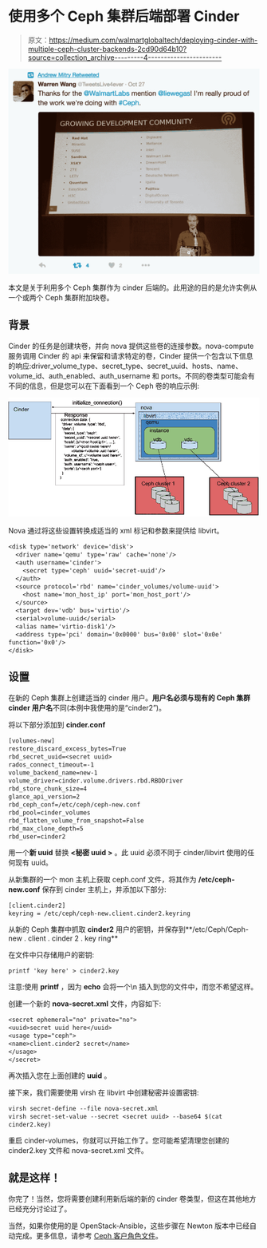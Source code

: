 # 使用多个 Ceph 集群后端部署 Cinder

> 原文：<https://medium.com/walmartglobaltech/deploying-cinder-with-multiple-ceph-cluster-backends-2cd90d64b10?source=collection_archive---------4----------------------->

![](img/e88905dcf093469de26d277fc5d707cf.png)

本文是关于利用多个 Ceph 集群作为 cinder 后端的。此用途的目的是允许实例从一个或两个 Ceph 集群附加块卷。

## 背景

Cinder 的任务是创建块卷，并向 nova 提供这些卷的连接参数。nova-compute 服务调用 Cinder 的 api 来保留和请求特定的卷，Cinder 提供一个包含以下信息的响应:driver_volume_type、secret_type、secret_uuid、hosts、name、volume_id、auth_enabled、auth_username 和 ports。不同的卷类型可能会有不同的信息，但是您可以在下面看到一个 Ceph 卷的响应示例:

![](img/08fc688e0125a0813af8a9bd9c80e2c1.png)

Nova 通过将这些设置转换成适当的 xml 标记和参数来提供给 libvirt。

```
<disk type='network' device='disk'>
  <driver name='qemu' type='raw' cache='none'/>
  <auth username='cinder'>
    <secret type='ceph' uuid='secret-uuid'/>
  </auth>
  <source protocol='rbd' name='cinder_volumes/volume-uuid'>
    <host name='mon_host_ip' port='mon_host_port'/>
  </source>
  <target dev='vdb' bus='virtio'/>
  <serial>volume-uuid</serial>
  <alias name='virtio-disk1'/>
  <address type='pci' domain='0x0000' bus='0x00' slot='0x0e' function='0x0'/>
</disk>
```

## 设置

在新的 Ceph 集群上创建适当的 cinder 用户。**用户名必须与现有的 Ceph 集群 cinder 用户名**不同(本例中我使用的是“cinder2”)。

将以下部分添加到 **cinder.conf**

```
[volumes-new]
restore_discard_excess_bytes=True
rbd_secret_uuid=<secret uuid>
rados_connect_timeout=-1
volume_backend_name=new-1
volume_driver=cinder.volume.drivers.rbd.RBDDriver
rbd_store_chunk_size=4
glance_api_version=2
rbd_ceph_conf=/etc/ceph/ceph-new.conf
rbd_pool=cinder_volumes
rbd_flatten_volume_from_snapshot=False
rbd_max_clone_depth=5
rbd_user=cinder2
```

用一个**新 uuid** 替换 **<秘密 uuid >** 。此 uuid 必须不同于 cinder/libvirt 使用的任何现有 uuid。

从新集群的一个 mon 主机上获取 ceph.conf 文件，将其作为 **/etc/ceph-new.conf** 保存到 cinder 主机上，并添加以下部分:

```
[client.cinder2]
keyring = /etc/ceph/ceph-new.client.cinder2.keyring
```

从新的 Ceph 集群中抓取 **cinder2** 用户的密钥，并保存到**/etc/Ceph/Ceph-new . client . cinder 2 . key ring**

在文件中只存储用户的密钥:

```
printf 'key here' > cinder2.key
```

注意:使用 **printf** ，因为 **echo** 会将一个\n 插入到您的文件中，而您不希望这样。

创建一个新的 **nova-secret.xml** 文件，内容如下:

```
<secret ephemeral="no" private="no">
<uuid>secret uuid here</uuid>
<usage type="ceph">
<name>client.cinder2 secret</name>
</usage>
</secret>
```

再次插入您在上面创建的 **uuid** 。

接下来，我们需要使用 virsh 在 libvirt 中创建秘密并设置密钥:

```
virsh secret-define --file nova-secret.xml
virsh secret-set-value --secret <secret uuid> --base64 $(cat cinder2.key)
```

重启 cinder-volumes，你就可以开始工作了。您可能希望清理您创建的 cinder2.key 文件和 nova-secret.xml 文件。

## 就是这样！

你完了！当然，您将需要创建利用新后端的新的 cinder 卷类型，但这在其他地方已经充分讨论过了。

当然，如果你使用的是 OpenStack-Ansible，这些步骤在 Newton 版本中已经自动完成。更多信息，请参考 [Ceph 客户角色文件](http://docs.openstack.org/developer/openstack-ansible-ceph_client/configure-ceph.html#extra-client-configuration-files)。